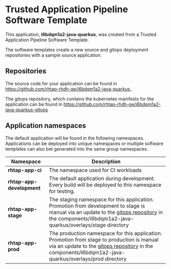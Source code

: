 # Trusted Application Pipeline Software Template

This application, **i6bdqm1a2-java-quarkus**, was created from a Trusted Application Pipeline Software Template.

The software templates create a new source and gitops deployment repositories with a sample source application. 

## Repositories

The source code for your application can be found in [https://github.com/rhtap-rhdh-qe/i6bdqm1a2-java-quarkus ](https://github.com/rhtap-rhdh-qe/i6bdqm1a2-java-quarkus ).
 
The gitops repository, which contains the kubernetes manifests for the application can be found in 
[https://github.com/rhtap-rhdh-qe/i6bdqm1a2-java-quarkus-gitops ](https://github.com/rhtap-rhdh-qe/i6bdqm1a2-java-quarkus-gitops ) 

## Application namespaces 

The default application will be found in the following namespaces. Applications can be deployed into unique namespaces or multiple software templates can also bet generated into the same group namespaces.  

|  Namespace   |  Description   |  
| -------- | -------- |
| **rhtap-app-ci** | The namespace used for CI workloads |
| **rhtap-app-development** | The default application during development. Every build will be deployed to this namespace for testing. |
| **rhtap-app-stage** | The staging namespace for this application. Promotion from development to stage is manual via an update to the [gitops repository](https://github.com/rhtap-rhdh-qe/i6bdqm1a2-java-quarkus-gitops ) in the components/i6bdqm1a2-java-quarkus/overlays/stage directory |
| **rhtap-app-prod** | The production namespace for this application. Promotion from stage to production is manual via an update to the [gitops repository](https://github.com/rhtap-rhdh-qe/i6bdqm1a2-java-quarkus-gitops ) in the components/i6bdqm1a2-java-quarkus/overlays/prod directory |